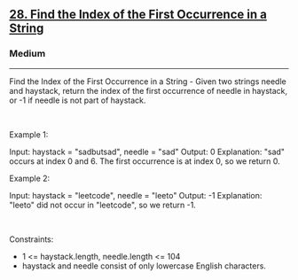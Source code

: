 <h2><a href="https://leetcode.com/problems/find-the-index-of-the-first-occurrence-in-a-string/">28. Find the Index of the First Occurrence in a String</a></h2><h3>Medium</h3><hr>Find the Index of the First Occurrence in a String - Given two strings needle and haystack, return the index of the first occurrence of needle in haystack, or -1 if needle is not part of haystack.

 

Example 1:


Input: haystack = "sadbutsad", needle = "sad"
Output: 0
Explanation: "sad" occurs at index 0 and 6.
The first occurrence is at index 0, so we return 0.


Example 2:


Input: haystack = "leetcode", needle = "leeto"
Output: -1
Explanation: "leeto" did not occur in "leetcode", so we return -1.


 

Constraints:

 * 1 <= haystack.length, needle.length <= 104
 * haystack and needle consist of only lowercase English characters.
